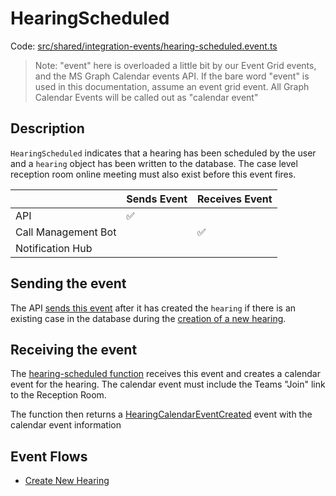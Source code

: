 # HearingScheduled

Code: [src/shared/integration-events/hearing-scheduled.event.ts](../../../src/shared/integration-events/hearing-scheduled.event.ts)

> Note: "event" here is overloaded a little bit by our Event Grid events, and the MS Graph Calendar events API. If the
> bare word "event" is used in this documentation, assume an event grid event. All Graph Calendar Events will be called
> out as "calendar event"

## Description

`HearingScheduled` indicates that a hearing has been scheduled by the user and a `hearing` object has been written to
the database. The case level reception room online meeting must also exist before this event fires.

|                     | Sends Event | Receives Event |
| ------------------- | ----------- | -------------- |
| API                 | ✅          |                |
| Call Management Bot |             | ✅             |
| Notification Hub    |             |                |

## Sending the event

The API [sends this event](../../../src/api/handlers/commands/create-hearing.commandhandler.ts) after it has created the
`hearing` if there is an existing case in the database during the [creation of a new hearing](../features/create-new-hearing.md).

## Receiving the event

The [hearing-scheduled function](../../../src/call-management-bot/hearing-scheduled/hearing-scheduled.handler.ts) receives
this event and creates a calendar event for the hearing. The calendar event must include the Teams "Join" link to the
Reception Room.

The function then returns a [HearingCalendarEventCreated](HearingCalendarEventCreated.md)
event with the calendar event information

## Event Flows

- [Create New Hearing](./README.md#creating-a-new-hearing)
